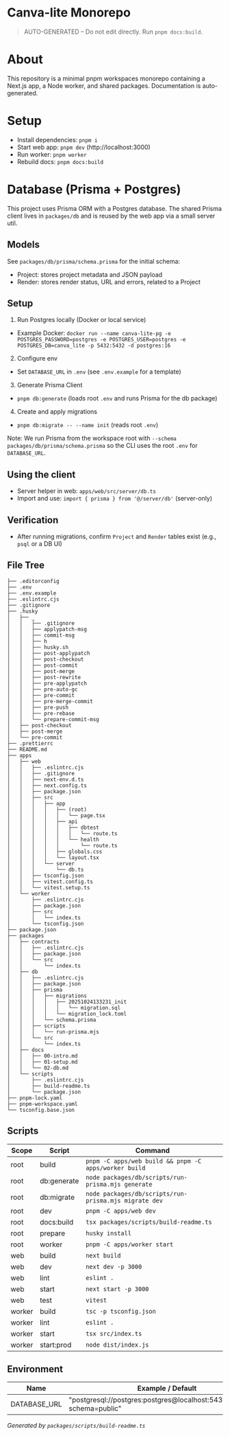 # Canva-lite Monorepo

> AUTO-GENERATED – Do not edit directly. Run `pnpm docs:build`.

# About

This repository is a minimal pnpm workspaces monorepo containing a Next.js app, a Node worker, and shared packages. Documentation is auto-generated.

# Setup

- Install dependencies: `pnpm i`
- Start web app: `pnpm dev` (http://localhost:3000)
- Run worker: `pnpm worker`
- Rebuild docs: `pnpm docs:build`

# Database (Prisma + Postgres)

This project uses Prisma ORM with a Postgres database. The shared Prisma client lives in `packages/db` and is reused by the web app via a small server util.

## Models

See `packages/db/prisma/schema.prisma` for the initial schema:

- Project: stores project metadata and JSON payload
- Render: stores render status, URL and errors, related to a Project

## Setup

1) Run Postgres locally (Docker or local service)
- Example Docker: `docker run --name canva-lite-pg -e POSTGRES_PASSWORD=postgres -e POSTGRES_USER=postgres -e POSTGRES_DB=canva_lite -p 5432:5432 -d postgres:16`

2) Configure env
- Set `DATABASE_URL` in `.env` (see `.env.example` for a template)

3) Generate Prisma Client
- `pnpm db:generate` (loads root `.env` and runs Prisma for the db package)

4) Create and apply migrations
- `pnpm db:migrate -- --name init` (reads root `.env`)

Note: We run Prisma from the workspace root with `--schema packages/db/prisma/schema.prisma` so the CLI uses the root `.env` for `DATABASE_URL`.

## Using the client

- Server helper in web: `apps/web/src/server/db.ts`
- Import and use: `import { prisma } from '@/server/db'` (server-only)

## Verification

- After running migrations, confirm `Project` and `Render` tables exist (e.g., `psql` or a DB UI)

## File Tree
```
├── .editorconfig
├── .env
├── .env.example
├── .eslintrc.cjs
├── .gitignore
├── .husky
│   ├── _
│   │   ├── .gitignore
│   │   ├── applypatch-msg
│   │   ├── commit-msg
│   │   ├── h
│   │   ├── husky.sh
│   │   ├── post-applypatch
│   │   ├── post-checkout
│   │   ├── post-commit
│   │   ├── post-merge
│   │   ├── post-rewrite
│   │   ├── pre-applypatch
│   │   ├── pre-auto-gc
│   │   ├── pre-commit
│   │   ├── pre-merge-commit
│   │   ├── pre-push
│   │   ├── pre-rebase
│   │   └── prepare-commit-msg
│   ├── post-checkout
│   ├── post-merge
│   └── pre-commit
├── .prettierrc
├── README.md
├── apps
│   ├── web
│   │   ├── .eslintrc.cjs
│   │   ├── .gitignore
│   │   ├── next-env.d.ts
│   │   ├── next.config.ts
│   │   ├── package.json
│   │   ├── src
│   │   │   ├── app
│   │   │   │   ├── (root)
│   │   │   │   │   └── page.tsx
│   │   │   │   ├── api
│   │   │   │   │   ├── dbtest
│   │   │   │   │   │   └── route.ts
│   │   │   │   │   └── health
│   │   │   │   │       └── route.ts
│   │   │   │   ├── globals.css
│   │   │   │   └── layout.tsx
│   │   │   └── server
│   │   │       └── db.ts
│   │   ├── tsconfig.json
│   │   ├── vitest.config.ts
│   │   └── vitest.setup.ts
│   └── worker
│       ├── .eslintrc.cjs
│       ├── package.json
│       ├── src
│       │   └── index.ts
│       └── tsconfig.json
├── package.json
├── packages
│   ├── contracts
│   │   ├── .eslintrc.cjs
│   │   ├── package.json
│   │   └── src
│   │       └── index.ts
│   ├── db
│   │   ├── .eslintrc.cjs
│   │   ├── package.json
│   │   ├── prisma
│   │   │   ├── migrations
│   │   │   │   ├── 20251024133231_init
│   │   │   │   │   └── migration.sql
│   │   │   │   └── migration_lock.toml
│   │   │   └── schema.prisma
│   │   ├── scripts
│   │   │   └── run-prisma.mjs
│   │   └── src
│   │       └── index.ts
│   ├── docs
│   │   ├── 00-intro.md
│   │   ├── 01-setup.md
│   │   └── 02-db.md
│   └── scripts
│       ├── .eslintrc.cjs
│       ├── build-readme.ts
│       └── package.json
├── pnpm-lock.yaml
├── pnpm-workspace.yaml
└── tsconfig.base.json
```

## Scripts
| Scope | Script | Command |
|---|---|---|
| root | build | `pnpm -C apps/web build && pnpm -C apps/worker build` |
| root | db:generate | `node packages/db/scripts/run-prisma.mjs generate` |
| root | db:migrate | `node packages/db/scripts/run-prisma.mjs migrate dev` |
| root | dev | `pnpm -C apps/web dev` |
| root | docs:build | `tsx packages/scripts/build-readme.ts` |
| root | prepare | `husky install` |
| root | worker | `pnpm -C apps/worker start` |
| web | build | `next build` |
| web | dev | `next dev -p 3000` |
| web | lint | `eslint .` |
| web | start | `next start -p 3000` |
| web | test | `vitest` |
| worker | build | `tsc -p tsconfig.json` |
| worker | lint | `eslint .` |
| worker | start | `tsx src/index.ts` |
| worker | start:prod | `node dist/index.js` |

## Environment
| Name | Example / Default |
|---|---|
| DATABASE_URL | "postgresql://postgres:postgres@localhost:5432/canva_lite?schema=public" |

_Generated by `packages/scripts/build-readme.ts`_
